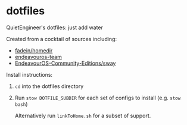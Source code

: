 # dotfiles

QuietEngineer's dotfiles: just add water

Created from a cocktail of sources including:

- [fadein/homedir](https://github.com/fadein/homedir/)
- [endeavouros-team](https://github.com/endeavouros-team)
- [EndeavourOS-Community-Editions/sway](https://github.com/EndeavourOS-Community-Editions/sway)

Install instructions:

1. `cd` into the dotfiles directory
2. Run `stow DOTFILE_SUBDIR` for each set of configs to install (e.g. `stow bash`)

   Alternatively run `linkToHome.sh` for a subset of support.
